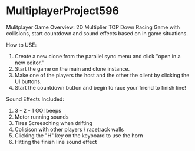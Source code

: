 # MultiplayerProject596
Mulitplayer Game Overview:
2D Multiplier TOP Down Racing Game with collisions, start countdown and sound effects based on in game situations.

How to USE:
1. Create a new clone from the parallel sync menu and click "open in a new editor."
2. Start the game on the main and clone instance.
3. Make one of the players the host and the other the client by clicking the UI buttons.
4. Start the countdown button and begin to race your friend to finish line!



Sound Effects Included:
1. 3 - 2 - 1 GO! beeps
2. Motor running sounds
3. Tires Screesching when drifting
4. Colisison with other players / racetrack walls
5. Clicking the "H" key on the keyboard to use the horn
6. Hitting the finish line sound effect
